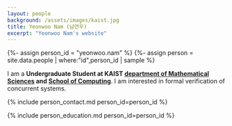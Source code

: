```yaml
---
layout: people
background: /assets/images/kaist.jpg
title: Yeonwoo Nam (남연우)
excerpt: "Yeonwoo Nam's website"
---
```


{%- assign person_id = "yeonwoo.nam" %}
{%- assign person = site.data.people | where:"id",person_id | sample %}


I am a **Undergraduate Student at KAIST [department of Mathematical Sciences](https://mathsci.kaist.ac.kr) and [School of Computing](https://cs.kaist.ac.kr)**. I am interested in formal verification of concurrent systems.


{% include person_contact.md person_id=person_id %}


{% include person_education.md person_id=person_id %}
